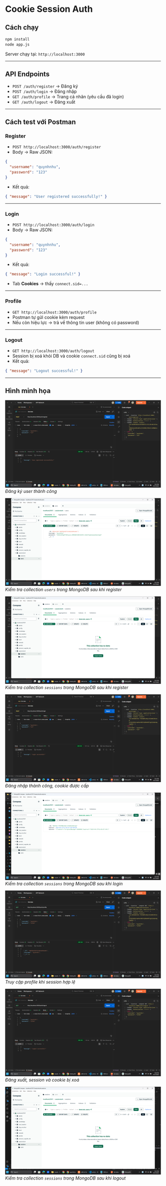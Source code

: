 # Cookie Session Auth

## Cách chạy

```bash
npm install
node app.js
```

Server chạy tại: `http://localhost:3000`

---

## API Endpoints

* `POST /auth/register` → Đăng ký
* `POST /auth/login` → Đăng nhập
* `GET /auth/profile` → Trang cá nhân (yêu cầu đã login)
* `GET /auth/logout` → Đăng xuất

---

## Cách test với Postman

### Register

* `POST http://localhost:3000/auth/register`
* Body → Raw JSON:

```json
{
  "username": "quynhnhu",
  "password": "123"
}
```

* Kết quả:

```json
{ "message": "User registered successfully!" }
```

---

### Login

* `POST http://localhost:3000/auth/login`
* Body → Raw JSON:

```json
{
  "username": "quynhnhu",
  "password": "123"
}
```

* Kết quả:

```json
{ "message": "Login successful!" }
```

* Tab **Cookies** → thấy `connect.sid=...`

---

### Profile

* `GET http://localhost:3000/auth/profile`
* Postman tự gửi cookie kèm request
* Nếu còn hiệu lực → trả về thông tin user (không có password)

---

### Logout

* `GET http://localhost:3000/auth/logout`
* Session bị xoá khỏi DB và cookie `connect.sid` cũng bị xoá
* Kết quả:

```json
{ "message": "Logout successful!" }
```

---

## Hình minh họa

![Register](public/results/register.png)
*Đăng ký user thành công*

![Register - mongo users](public/results/register_mongo_users.png)
*Kiểm tra collection `users` trong MongoDB sau khi register*

![Register - mongo sessions](public/results/register_mongo_sessions.png)
*Kiểm tra collection `sessions` trong MongoDB sau khi register*

![Login](public/results/login.png)
*Đăng nhập thành công, cookie được cấp*

![Login - mongo sessions](public/results/login_mongo_sessions.png)
*Kiểm tra collection `sessions` trong MongoDB sau khi login*

![Profile](public/results/profile.png)
*Truy cập profile khi session hợp lệ*

![Logout](public/results/logout.png)
*Đăng xuất, session và cookie bị xoá*

![Logout - mongo sessions](public/results/logout_mongo_sessions.png)
*Kiểm tra collection `sessions` trong MongoDB sau khi logout*
